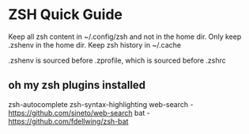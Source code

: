 # ZSH Quick Guide

Keep all zsh content in ~/.config/zsh and not in the home dir.
Only keep .zshenv in the home dir.
Keep zsh history in ~/.cache

.zshenv is sourced before .zprofile, which is sourced before .zshrc


## oh my zsh plugins installed
zsh-autocomplete
zsh-syntax-highlighting
web-search - https://github.com/sineto/web-search
bat - https://github.com/fdellwing/zsh-bat
